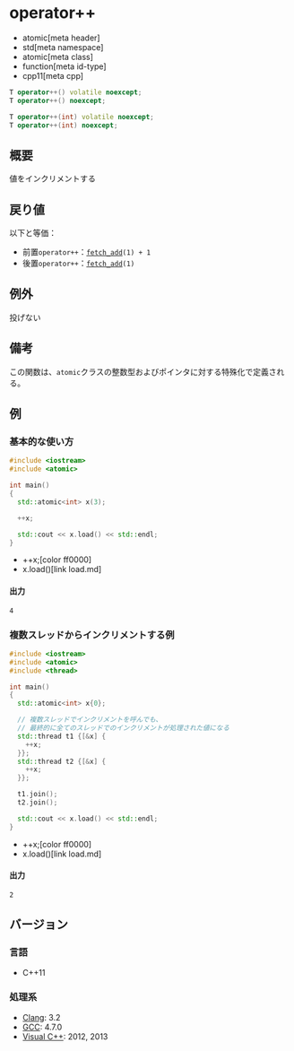 # operator++
* atomic[meta header]
* std[meta namespace]
* atomic[meta class]
* function[meta id-type]
* cpp11[meta cpp]

```cpp
T operator++() volatile noexcept;
T operator++() noexcept;

T operator++(int) volatile noexcept;
T operator++(int) noexcept;
```

## 概要
値をインクリメントする


## 戻り値
以下と等価：

- 前置`operator++`：[`fetch_add`](fetch_add.md)`(1) + 1`
- 後置`operator++`：[`fetch_add`](fetch_add.md)`(1)`


## 例外
投げない


## 備考
この関数は、`atomic`クラスの整数型およびポインタに対する特殊化で定義される。


## 例
### 基本的な使い方
```cpp example
#include <iostream>
#include <atomic>

int main()
{
  std::atomic<int> x(3);

  ++x;

  std::cout << x.load() << std::endl;
}
```
* ++x;[color ff0000]
* x.load()[link load.md]


#### 出力
```
4
```

### 複数スレッドからインクリメントする例
```cpp example
#include <iostream>
#include <atomic>
#include <thread>

int main()
{
  std::atomic<int> x{0};

  // 複数スレッドでインクリメントを呼んでも、
  // 最終的に全てのスレッドでのインクリメントが処理された値になる
  std::thread t1 {[&x] {
    ++x;
  }};
  std::thread t2 {[&x] {
    ++x;
  }};

  t1.join();
  t2.join();

  std::cout << x.load() << std::endl;
}
```
* ++x;[color ff0000]
* x.load()[link load.md]

#### 出力
```
2
```


## バージョン
### 言語
- C++11


### 処理系
- [Clang](/implementation.md#clang): 3.2
- [GCC](/implementation.md#gcc): 4.7.0
- [Visual C++](/implementation.md#visual_cpp): 2012, 2013
